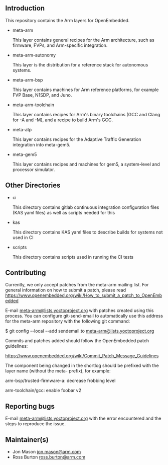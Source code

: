 Introduction
------------
This repository contains the Arm layers for OpenEmbedded.

* meta-arm

  This layer contains general recipes for the Arm architecture, such as firmware, FVPs, and Arm-specific integration.

* meta-arm-autonomy

  This layer is the distribution for a reference stack for autonomous systems.

* meta-arm-bsp

  This layer contains machines for Arm reference platforms, for example FVP Base, N1SDP, and Juno.

* meta-arm-toolchain

  This layer contains recipes for Arm's binary toolchains (GCC and Clang for -A and -M), and a recipe to build Arm's GCC.

* meta-atp

  This layer contains recipes for the Adaptive Traffic Generation integration into meta-gem5.

* meta-gem5

  This layer contains recipes and machines for gem5, a system-level and processor simulator.


Other Directories
-----------------

* ci

  This directory contains gitlab continuous integration configuration files (KAS yaml files) as well as scripts needed for this

* kas

  This directory contains KAS yaml files to describe builds for systems not used in CI

* scripts

  This directory contains scripts used in running the CI tests

Contributing
------------
Currently, we only accept patches from the meta-arm mailing list.  For general
information on how to submit a patch, please read
https://www.openembedded.org/wiki/How_to_submit_a_patch_to_OpenEmbedded

E-mail meta-arm@lists.yoctoproject.org with patches created using this process. You can configure git-send-email to automatically use this address for the meta-arm repository with the following git command:

$ git config --local --add sendemail.to meta-arm@lists.yoctoproject.org

Commits and patches added should follow the OpenEmbedded patch guidelines:

https://www.openembedded.org/wiki/Commit_Patch_Message_Guidelines

The component being changed in the shortlog should be prefixed with the layer name (without the meta- prefix), for example:

  arm-bsp/trusted-firmware-a: decrease frobbing level

  arm-toolchain/gcc: enable foobar v2

Reporting bugs
--------------
E-mail meta-arm@lists.yoctoproject.org with the error encountered and the steps
to reproduce the issue.

Maintainer(s)
-------------
* Jon Mason <jon.mason@arm.com>
* Ross Burton <ross.burton@arm.com>

